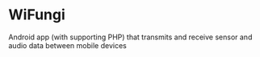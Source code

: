 WiFungi
=======

Android app (with supporting PHP) that transmits and receive sensor and audio data between mobile devices
